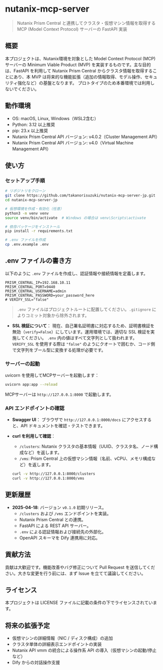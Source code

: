 # nutanix-mcp-server
> Nutanix Prism Central と連携してクラスタ・仮想マシン情報を取得する MCP (Model Context Protocol) サーバーの FastAPI 実装

## 概要

本プロジェクトは、Nutanix環境を対象とした Model Context Protocol (MCP) サーバーの Minimum Viable Product (MVP) を実装するものです。主な目的は、FastAPI を利用して Nutanix Prism Central からクラスタ情報を取得することにあり、本 MVP は将来的な機能拡張（追加の情報取得、モデル操作、セキュリティ強化など）の基盤となります。
プロトタイプのため本番環境では利用しないでください。

## 動作環境

- OS: macOS, Linux, Windows（WSL2含む）
- Python: 3.12 以上推奨
- pip: 23.x 以上推奨
- Nutanix Prism Central API バージョン: v4.0.2（Cluster Management API）
- Nutanix Prism Central API バージョン: v4.0（Virtual Machine Management API）

## 使い方

### セットアップ手順

```bash
# リポジトリをクローン
git clone https://github.com/takanorisuzuki/nutanix-mcp-server-jp.git
cd nutanix-mcp-server-jp

# 仮想環境を作成・有効化（任意）
python3 -m venv venv
source venv/bin/activate  # Windows の場合は venv\Scripts\activate

# 依存パッケージをインストール
pip install -r requirements.txt

# .env ファイルを作成
cp .env.example .env
```

## .env ファイルの書き方

以下のように `.env` ファイルを作成し、認証情報や接続情報を定義します。

```dotenv
PRISM_CENTRAL_IP=192.168.10.11
PRISM_CENTRAL_PORT=9440
PRISM_CENTRAL_USERNAME=admin
PRISM_CENTRAL_PASSWORD=your_password_here
# VERIFY_SSL="false"
```

> `.env` ファイルはプロジェクトルートに配置してください。`.gitignore` によりコミット対象から除外されます。

- **SSL 検証について**：
  現在、自己署名証明書に対応するため、証明書検証を無効（`verify=False`）にしています。運用環境では、適切な SSL 検証を実施してください。
  `.env` 内の値はすべて文字列として扱われます。`VERIFY_SSL` を使用する際は `"false"` のようにクオートで囲むか、コード側で文字列をブール型に変換する処理が必要です。

### サーバーの起動

uvicorn を使用してMCPサーバーを起動します：

```bash
uvicorn app:app --reload
```

MCPサーバーは `http://127.0.0.1:8000` で起動します。

### API エンドポイントの確認

- **Swagger UI**： ブラウザで `http://127.0.0.1:8000/docs` にアクセスすると、API ドキュメントを確認・テストできます。
- **curl を利用して確認**：
  - `/clusters`: Nutanix クラスタの基本情報（UUID、クラスタ名、ノード構成など）を返します。
  - `/vms`: Prism Central 上の仮想マシン情報（名前、vCPU、メモリ構成など）を返します。

  ```bash
  curl -v http://127.0.0.1:8000/clusters
  curl -v http://127.0.0.1:8000/vms
  ```

## 更新履歴

- **2025-04-18**: バージョン `v0.1.0` 初期リリース。
  - `/clusters` および `/vms` エンドポイントを実装。
  - Nutanix Prism Central との連携。
  - FastAPI による REST API サーバー。
  - `.env` による認証情報および接続先の外部化。
  - OpenAPI スキーマを Dify 連携用に対応。

## 貢献方法

貢献は大歓迎です。機能改善やバグ修正について Pull Request を送信してください。大きな変更を行う前には、まず Issue を立てて議論してください。

## ライセンス

本プロジェクトは LICENSE ファイルに記載の条件の下でライセンスされています。

## 将来の拡張予定

- 仮想マシンの詳細情報（NIC / ディスク構成）の追加
- クラスタ単体の詳細表示エンドポイントの実装
- Nutanix API vmm の統合による操作系 API の導入（仮想マシンの起動/停止など）
- Dify からの対話操作支援